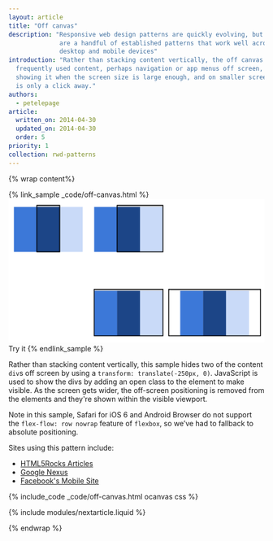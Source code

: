 ```yaml
---
layout: article
title: "Off canvas"
description: "Responsive web design patterns are quickly evolving, but there
              are a handful of established patterns that work well across the
              desktop and mobile devices"
introduction: "Rather than stacking content vertically, the off canvas pattern places less
  frequently used content, perhaps navigation or app menus off screen, only
  showing it when the screen size is large enough, and on smaller screens, content
  is only a click away."
authors:
  - petelepage
article:
  written_on: 2014-04-30
  updated_on: 2014-04-30
  order: 5
priority: 1
collection: rwd-patterns
---
```


{% wrap content%}

{% link_sample _code/off-canvas.html %}
  <img src="imgs/off-canvas.svg">
  Try it
{% endlink_sample %}

Rather than stacking content vertically, this sample hides two of the content
`div`s off screen by using a `transform: translate(-250px, 0)`.  JavaScript is used
to show the divs by adding an open class to the element to make visible.  As the
screen gets wider, the off-screen positioning is removed from the elements and
they're shown within the visible viewport.

Note in this sample, Safari for iOS 6 and Android Browser do not support the
`flex-flow: row nowrap` feature of `flexbox`, so we’ve had to fallback to
absolute positioning.

Sites using this pattern include:

 * [HTML5Rocks
  Articles](http://www.html5rocks.com/en/tutorials/developertools/async-call-stack/)
 * [Google Nexus](http://www.google.com/nexus/)
 * [Facebook's Mobile Site](https://m.facebook.com/)

{% include_code _code/off-canvas.html ocanvas css %}

{% include modules/nextarticle.liquid %}

{% endwrap %}
